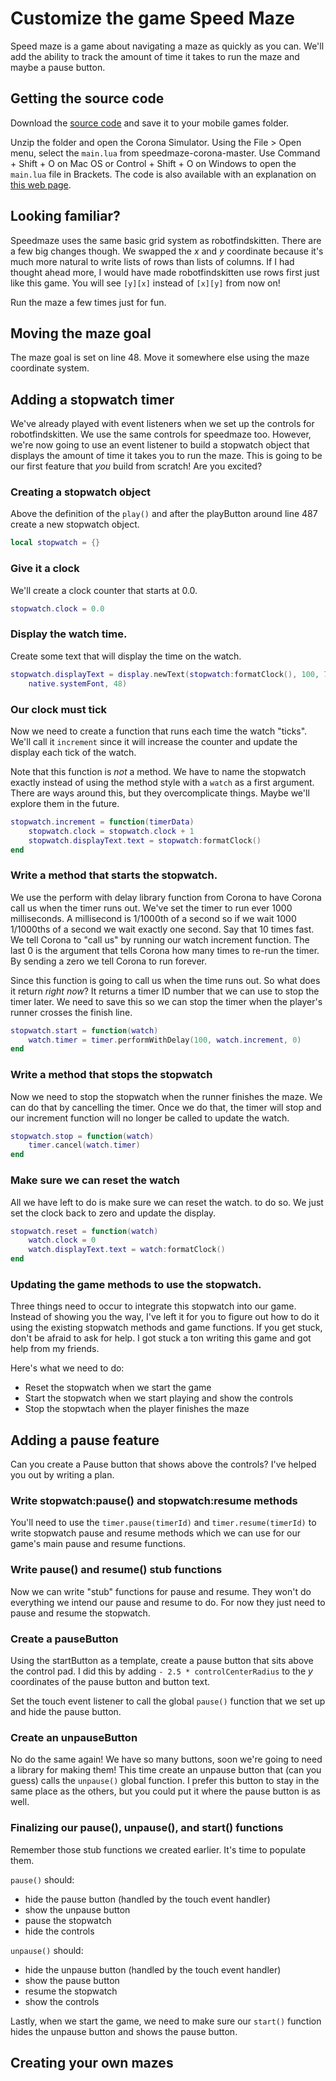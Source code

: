 # Customize the game Speed Maze

Speed maze is a game about navigating a maze as quickly as you can.
We'll add the ability to track the amount of time it takes to run the maze
and maybe a pause button.

## Getting the source code

Download the [source code][corona-source-zip] and save it to your mobile games
folder.

Unzip the folder and open the Corona Simulator. Using the File > Open menu,
select the `main.lua` from speedmaze-corona-master. Use Command + Shift + O on Mac OS
or Control + Shift + O on Windows to open the `main.lua` file in Brackets. The
code is also available with an explanation on [this web page][annotated].

## Looking familiar?

Speedmaze uses the same basic grid system as robotfindskitten. There are a few
big changes though. We swapped the *x* and *y* coordinate because it's much
more natural to write lists of rows than lists of columns. If I had
thought ahead more, I would have made robotfindskitten use rows first just
like this game. You will see `[y][x]` instead of `[x][y]` from now on!

Run the maze a few times just for fun.

## Moving the maze goal

The maze goal is set on line 48. Move it somewhere else using the maze
coordinate system.

## Adding a stopwatch timer

We've already played with event listeners when we set up the controls for
robotfindskitten. We use the same controls for speedmaze too. However, we're
now going to use an event listener to build a stopwatch object that 
displays the amount of time it takes you to run the maze. This is going to
be our first feature that *you* build from scratch! Are you excited?

### Creating a stopwatch object

Above the definition of the `play()` and after the playButton around line 487
create a new stopwatch object.

```lua
local stopwatch = {}
```

### Give it a clock

We'll create a clock counter that starts at 0.0.

```lua
stopwatch.clock = 0.0
```

### Display the watch time.

Create some text that will display the time on the watch.

```lua
stopwatch.displayText = display.newText(stopwatch:formatClock(), 100, 700,
	native.systemFont, 48)
```

### Our clock must tick

Now we need to create a function that runs each time the watch "ticks". We'll
call it `increment` since it will increase the counter and update the
display each tick of the watch.

Note that this function is *not* a method. We have to name the
stopwatch exactly instead of using the method style with a `watch` as a first
argument. There are ways around this, but they overcomplicate things. Maybe
we'll explore them in the future.

```lua
stopwatch.increment = function(timerData)
	stopwatch.clock = stopwatch.clock + 1
	stopwatch.displayText.text = stopwatch:formatClock()
end
```

### Write a method that starts the stopwatch.

We use the perform with delay library function from Corona to have Corona call
us when the timer runs out. We've set the timer to run ever 1000 milliseconds.
A millisecond is 1/1000th of a second so if we wait 1000 1/1000ths of a second
we wait exactly one second. Say that 10 times fast. We tell Corona to "call us"
by running our watch increment function. The last 0 is the argument that tells
Corona how many times to re-run the timer. By sending a zero we tell Corona to
run forever.

Since this function is going to call us when the time runs out. So what does it
return *right now*? It returns a timer ID number that we can use to stop the
timer later. We need to save this so we can stop the timer when the player's
runner crosses the finish line.

```lua
stopwatch.start = function(watch)
	watch.timer = timer.performWithDelay(100, watch.increment, 0)
end
```

### Write a method that stops the stopwatch

Now we need to stop the stopwatch when the runner finishes the maze. We can do
that by cancelling the timer. Once we do that, the timer will stop and our
increment function will no longer be called to update the watch.

```lua
stopwatch.stop = function(watch)
	timer.cancel(watch.timer)
end
```

### Make sure we can reset the watch

All we have left to do is make sure we can reset the watch. to do so. We just
set the clock back to zero and update the display.

```lua
stopwatch.reset = function(watch)
	watch.clock = 0
	watch.displayText.text = watch:formatClock()
end
```

### Updating the game methods to use the stopwatch.

Three things need to occur to integrate this stopwatch into our game. Instead of
showing you the way, I've left it for you to figure out how to do it using the
existing stopwatch methods and game functions. If you get stuck, don't be afraid
to ask for help. I got stuck a ton writing this game and got help from my
friends.

Here's what we need to do:

* Reset the stopwatch when we start the game
* Start the stopwatch when we start playing and show the controls
* Stop the stopwtach when the player finishes the maze

## Adding a pause feature

Can you create a Pause button that shows above the controls? I've helped you out
by writing a plan.

### Write stopwatch:pause() and stopwatch:resume methods

You'll need to use the `timer.pause(timerId)` and `timer.resume(timerId)` to
write stopwatch pause and resume methods which we can use for our game's main
pause and resume functions.

### Write pause() and resume() stub functions

Now we can write "stub" functions for pause and resume. They won't do
everything we intend our pause and resume to do. For now they just need to
pause and resume the stopwatch.

### Create a pauseButton

Using the startButton as a template, create a pause button that sits above the
control pad. I did this by adding `- 2.5 * controlCenterRadius` to the *y*
coordinates of the pause button and button text.

Set the touch event listener to call the global `pause()` function that we set
up and hide the pause button.

### Create an unpauseButton

No do the same again! We have so many buttons, soon we're going to need a
library for making them! This time create an unpause button that (can you guess)
calls the `unpause()` global function. I prefer this button to stay in the same
place as the others, but you could put it where the pause button is as well.

### Finalizing our pause(), unpause(), and start() functions

Remember those stub functions we created earlier. It's time to populate them.

`pause()` should:
* hide the pause button (handled by the touch event handler)
* show the unpause button
* pause the stopwatch
* hide the controls

`unpause()` should:
* hide the unpause button (handled by the touch event handler)
* show the pause button
* resume the stopwatch
* show the controls

Lastly, when we start the game, we need to make sure our `start()` function
hides the unpause button and shows the pause button.



## Creating your own mazes


[corona-source-zip]: https://github.com/nuclearsandwich/speedmaze-corona/archive/master.zip
[annotated]: http://nuclearsandwich.com/speedmaze-corona/docs/main.html
